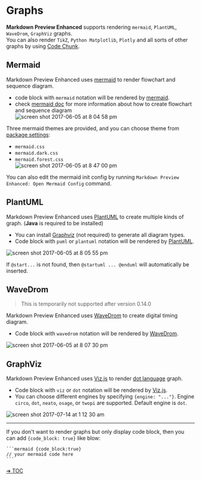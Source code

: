 # Graphs  

**Markdown Preview Enhanced** supports rendering `mermaid`, `PlantUML`, `WaveDrom`, `GraphViz` graphs.    
You can also render `TikZ`, `Python Matplotlib`, `Plotly` and all sorts of other graphs by using [Code Chunk](code-chunk.md).  

## Mermaid

Markdown Preview Enhanced uses [mermaid](https://github.com/knsv/mermaid) to render flowchart and sequence diagram.    
- code block with `mermaid` notation will be rendered by [mermaid](https://github.com/knsv/mermaid).    
- check [mermaid doc](http://knsv.github.io/mermaid/#flowcharts-basic-syntax) for more information about how to create flowchart and sequence diagram    
![screen shot 2017-06-05 at 8 04 58 pm](https://cloud.githubusercontent.com/assets/1908863/26809423/42afb410-4a2a-11e7-8a18-57e7c67caa9f.png)

Three mermaid themes are provided, and you can choose theme from [package settings](usages.md?id=package-settings):  
* `mermaid.css`
* `mermaid.dark.css`
* `mermaid.forest.css`  
![screen shot 2017-06-05 at 8 47 00 pm](https://cloud.githubusercontent.com/assets/1908863/26810274/555562d0-4a30-11e7-91ca-98742d6afbd5.png)

You can also edit the mermaid init config by running `Markdown Preview Enhanced: Open Mermaid Config` command.  


## PlantUML

Markdown Preview Enhanced uses [PlantUML](http://plantuml.com/) to create multiple kinds of graph. (**Java** is required to be installed)    
- You can install [Graphviz](http://www.graphviz.org/) (not required) to generate all diagram types.  
- Code block with `puml` or `plantuml` notation will be rendered by [PlantUML](http://plantuml.com/).  

![screen shot 2017-06-05 at 8 05 55 pm](https://cloud.githubusercontent.com/assets/1908863/26809436/65414084-4a2a-11e7-91ee-7b03b0496513.png)

If `@start...` is not found, then `@startuml ... @enduml` will automatically be inserted.  

## WaveDrom

> This is temporarily not supported after version 0.14.0

Markdown Preview Enhanced uses [WaveDrom](http://wavedrom.com/) to create digital timing diagram.  
- Code block with `wavedrom` notation will be rendered by [WaveDrom](https://github.com/drom/wavedrom).

![screen shot 2017-06-05 at 8 07 30 pm](https://cloud.githubusercontent.com/assets/1908863/26809462/9dc3eb96-4a2a-11e7-90e7-ad6bcb8dbdb1.png)

## GraphViz  
Markdown Preview Enhanced uses [Viz.js](https://github.com/mdaines/viz.js) to render [dot language](https://tinyurl.com/kjoouup) graph.  
- Code block with `viz` or `dot` notation will be rendered by [Viz.js](https://github.com/mdaines/viz.js).  
- You can choose different engines by specifying `{engine: "..."}`. Engine `circo`, `dot`, `neato`, `osage`, or `twopi` are supported. Default engine is `dot`.

![screen shot 2017-07-14 at 1 12 30 am](https://user-images.githubusercontent.com/1908863/28200410-86a4d45a-6831-11e7-9981-12988882ec83.png)

---  

If you don't want to render graphs but only display code block, then you can add `{code_block: true}` like blow:       

    ```mermaid {code_block:true}
    // your mermaid code here
    ```

[➔ TOC](toc.md)
